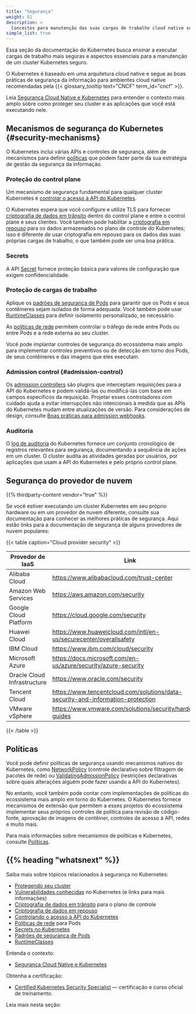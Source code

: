 ```yaml
---
title: "Segurança"
weight: 81
description: >
  Conceitos para manutenção das suas cargas de trabalho cloud native seguras.
simple_list: true
---
```


Essa seção da documentação do Kubernetes busca ensinar a executar cargas de trabalho
mais seguras e aspectos essenciais para a manutenção de um cluster Kubernetes seguro.

O Kubernetes é baseado em uma arquitetura cloud native e segue as boas práticas de segurança da informação 
para ambientes cloud native recomendadas pela {{< glossary_tooltip text="CNCF" term_id="cncf" >}}.

Leia [Segurança Cloud Native e Kubernetes](/docs/concepts/security/cloud-native-security/) 
para entender o contexto mais amplo sobre como proteger seu cluster e as aplicações que você está executando nele.

## Mecanismos de segurança do Kubernetes {#security-mechanisms}

O Kubernetes inclui várias APIs e controles de segurança, além de mecanismos 
para definir [políticas](#policies) que podem fazer parte da sua estratégia de gestão da segurança da informação.

### Proteção do control plane

Um mecanismo de segurança fundamental para qualquer cluster Kubernetes é [controlar o acesso à API do Kubernetes](/docs/concepts/security/controlling-access).

O Kubernetes espera que você configure e utilize TLS para fornecer [criptografia de dados em trânsito](/docs/tasks/tls/managing-tls-in-a-cluster/) dentro do control plane e entre o control plane e seus clientes.
Você também pode habilitar a [criptografia em repouso](/docs/tasks/administer-cluster/encrypt-data/) para os dados armazenados no plano de controle do Kubernetes; isso é diferente de usar criptografia em repouso para os dados das suas próprias cargas de trabalho, o que também pode ser uma boa prática.

### Secrets

A API [Secret](/docs/concepts/configuration/secret/) fornece proteção básica para valores de configuração que exigem confidencialidade.

### Proteção de cargas de trabalho

Aplique os [padrões de segurança de Pods](/docs/concepts/security/pod-security-standards/) para garantir que os Pods e seus contêineres sejam isolados de forma adequada. Você também pode usar [RuntimeClasses](/docs/concepts/containers/runtime-class) para definir isolamento personalizado, se necessário.

As [políticas de rede](/docs/concepts/services-networking/network-policies/) permitem controlar o tráfego de rede entre Pods ou entre Pods e a rede externa ao seu cluster.

Você pode implantar controles de segurança do ecossistema mais amplo para implementar controles preventivos ou de detecção em torno dos Pods, de seus contêineres e das imagens que eles executam.


### Admission control {#admission-control}

Os [admission controllers](/docs/reference/access-authn-authz/admission-controllers/) são plugins que interceptam requisições para a API do Kubernetes e podem validá-las ou modificá-las com base em campos específicos da requisição. Projetar esses controladores com cuidado ajuda a evitar interrupções não intencionais à medida que as APIs do Kubernetes mudam entre atualizações de versão. Para considerações de design, consulte [Boas práticas para admission webhooks](/docs/concepts/cluster-administration/admission-webhooks-good-practices/).

### Auditoria

O [log de auditoria](/docs/tasks/debug/debug-cluster/audit/) do Kubernetes fornece um conjunto cronológico de registros relevantes para segurança, documentando a sequência de ações em um cluster. O cluster audita as atividades geradas por usuários, por aplicações que usam a API do Kubernetes e pelo próprio control plane.


## Segurança do provedor de nuvem

{{% thirdparty-content vendor="true" %}}

Se você estiver executando um cluster Kubernetes em seu próprio hardware ou em um provedor de nuvem diferente, consulte sua documentação para conhecer as melhores práticas de segurança.
Aqui estão links para a documentação de segurança de alguns provedores de nuvem populares:

{{< table caption="Cloud provider security" >}}

Provedor de IaaS        | Link |
-------------------- | ------------ |
Alibaba Cloud | https://www.alibabacloud.com/trust-center |
Amazon Web Services | https://aws.amazon.com/security |
Google Cloud Platform | https://cloud.google.com/security |
Huawei Cloud | https://www.huaweicloud.com/intl/en-us/securecenter/overallsafety |
IBM Cloud | https://www.ibm.com/cloud/security |
Microsoft Azure | https://docs.microsoft.com/en-us/azure/security/azure-security |
Oracle Cloud Infrastructure | https://www.oracle.com/security |
Tencent Cloud | https://www.tencentcloud.com/solutions/data-security-and-information-protection |
VMware vSphere | https://www.vmware.com/solutions/security/hardening-guides |

{{< /table >}}

## Políticas

Você pode definir políticas de segurança usando mecanismos nativos do Kubernetes, como [NetworkPolicy](/docs/concepts/services-networking/network-policies/) (controle declarativo sobre filtragem de pacotes de rede) ou [ValidatingAdmissionPolicy](/docs/reference/access-authn-authz/validating-admission-policy/) (restrições declarativas sobre quais alterações alguém pode fazer usando a API do Kubernetes).

No entanto, você também pode contar com implementações de políticas do ecossistema mais amplo em torno do Kubernetes. O Kubernetes fornece mecanismos de extensão que permitem a esses projetos do ecossistema implementar seus próprios controles de política para revisão de código-fonte, aprovação de imagens de contêiner, controles de acesso à API, redes e muito mais.

Para mais informações sobre mecanismos de políticas e Kubernetes, consulte [Políticas](/docs/concepts/policy/).


## {{% heading "whatsnext" %}}

Saiba mais sobre tópicos relacionados à segurança no Kubernetes:

* [Protegendo seu cluster](/docs/tasks/administer-cluster/securing-a-cluster/)
* [Vulnerabilidades conhecidas](/docs/reference/issues-security/official-cve-feed/) no Kubernetes (e links para mais informações)
* [Criptografia de dados em trânsito](/docs/tasks/tls/managing-tls-in-a-cluster/) para o plano de controle
* [Criptografia de dados em repouso](/docs/tasks/administer-cluster/encrypt-data/)
* [Controlando o acesso à API do Kubernetes](/docs/concepts/security/controlling-access)
* [Políticas de rede](/docs/concepts/services-networking/network-policies/) para Pods
* [Secrets no Kubernetes](/docs/concepts/configuration/secret/)
* [Padrões de segurança de Pods](/docs/concepts/security/pod-security-standards/)
* [RuntimeClasses](/docs/concepts/containers/runtime-class)


Entenda o contexto: 

<!-- if changing this, also edit the front matter of content/en/docs/concepts/security/cloud-native-security.md to match; check the no_list setting -->
* [Segurança Cloud Native e Kubernetes](/docs/concepts/security/cloud-native-security/)

Obtenha a certificação:

* [Certified Kubernetes Security Specialist](https://training.linuxfoundation.org/certification/certified-kubernetes-security-specialist/) — certificação e curso oficial de treinamento.

Leia mais nesta seção:

